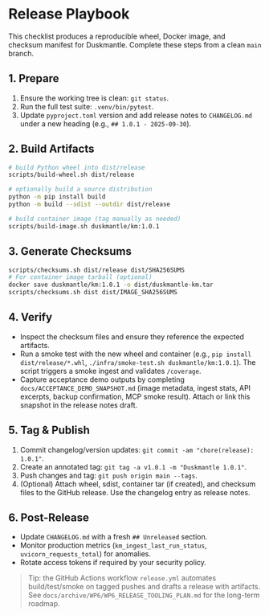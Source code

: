# Release Playbook

This checklist produces a reproducible wheel, Docker image, and checksum manifest for Duskmantle. Complete these steps from a clean `main` branch.

## 1. Prepare

1. Ensure the working tree is clean: `git status`.
2. Run the full test suite: `.venv/bin/pytest`.
3. Update `pyproject.toml` version and add release notes to `CHANGELOG.md` under a new heading (e.g., `## 1.0.1 - 2025-09-30`).

## 2. Build Artifacts

```bash
# build Python wheel into dist/release
scripts/build-wheel.sh dist/release

# optionally build a source distribution
python -m pip install build
python -m build --sdist --outdir dist/release

# build container image (tag manually as needed)
scripts/build-image.sh duskmantle/km:1.0.1
```

## 3. Generate Checksums

```bash
scripts/checksums.sh dist/release dist/SHA256SUMS
# For container image tarball (optional)
docker save duskmantle/km:1.0.1 -o dist/duskmantle-km.tar
scripts/checksums.sh dist dist/IMAGE_SHA256SUMS
```

## 4. Verify

- Inspect the checksum files and ensure they reference the expected artifacts.
- Run a smoke test with the new wheel and container (e.g., `pip install dist/release/*.whl`, `./infra/smoke-test.sh duskmantle/km:1.0.1`). The script triggers a smoke ingest and validates `/coverage`.
- Capture acceptance demo outputs by completing `docs/ACCEPTANCE_DEMO_SNAPSHOT.md` (image metadata, ingest stats, API excerpts, backup confirmation, MCP smoke result). Attach or link this snapshot in the release notes draft.

## 5. Tag & Publish

1. Commit changelog/version updates: `git commit -am "chore(release): 1.0.1"`.
2. Create an annotated tag: `git tag -a v1.0.1 -m "Duskmantle 1.0.1"`.
3. Push changes and tag: `git push origin main --tags`.
4. (Optional) Attach wheel, sdist, container tar (if created), and checksum files to the GitHub release. Use the changelog entry as release notes.

## 6. Post-Release

- Update `CHANGELOG.md` with a fresh `## Unreleased` section.
- Monitor production metrics (`km_ingest_last_run_status`, `uvicorn_requests_total`) for anomalies.
- Rotate access tokens if required by your security policy.

> Tip: the GitHub Actions workflow `release.yml` automates build/test/smoke on tagged pushes and drafts a release with artifacts. See `docs/archive/WP6/WP6_RELEASE_TOOLING_PLAN.md` for the long-term roadmap.
